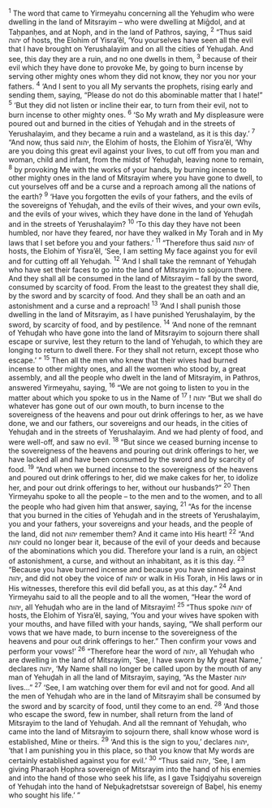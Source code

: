 <sup>1</sup> The word that came to Yirmeyahu concerning all the Yehuḏim who were dwelling in the land of Mitsrayim – who were dwelling at Miḡdol, and at Taḥpanḥes, and at Noph, and in the land of Pathros, saying,
<sup>2</sup> “Thus said יהוה of hosts, the Elohim of Yisra’ĕl, ‘You yourselves have seen all the evil that I have brought on Yerushalayim and on all the cities of Yehuḏah. And see, this day they are a ruin, and no one dwells in them,
<sup>3</sup> because of their evil which they have done to provoke Me, by going to burn incense by serving other mighty ones whom they did not know, they nor you nor your fathers.
<sup>4</sup> ‘And I sent to you all My servants the prophets, rising early and sending them, saying, “Please do not do this abominable matter that I hate!”
<sup>5</sup> ‘But they did not listen or incline their ear, to turn from their evil, not to burn incense to other mighty ones.
<sup>6</sup> ‘So My wrath and My displeasure were poured out and burned in the cities of Yehuḏah and in the streets of Yerushalayim, and they became a ruin and a wasteland, as it is this day.’
<sup>7</sup> “And now, thus said יהוה, the Elohim of hosts, the Elohim of Yisra’ĕl, ‘Why are you doing this great evil against your lives, to cut off from you man and woman, child and infant, from the midst of Yehuḏah, leaving none to remain,
<sup>8</sup> by provoking Me with the works of your hands, by burning incense to other mighty ones in the land of Mitsrayim where you have gone to dwell, to cut yourselves off and be a curse and a reproach among all the nations of the earth?
<sup>9</sup> ‘Have you forgotten the evils of your fathers, and the evils of the sovereigns of Yehuḏah, and the evils of their wives, and your own evils, and the evils of your wives, which they have done in the land of Yehuḏah and in the streets of Yerushalayim?
<sup>10</sup> ‘To this day they have not been humbled, nor have they feared, nor have they walked in My Torah and in My laws that I set before you and your fathers.’
<sup>11</sup> “Therefore thus said יהוה of hosts, the Elohim of Yisra’ĕl, ‘See, I am setting My face against you for evil and for cutting off all Yehuḏah.
<sup>12</sup> ‘And I shall take the remnant of Yehuḏah who have set their faces to go into the land of Mitsrayim to sojourn there. And they shall all be consumed in the land of Mitsrayim – fall by the sword, consumed by scarcity of food. From the least to the greatest they shall die, by the sword and by scarcity of food. And they shall be an oath and an astonishment and a curse and a reproach!
<sup>13</sup> ‘And I shall punish those dwelling in the land of Mitsrayim, as I have punished Yerushalayim, by the sword, by scarcity of food, and by pestilence.
<sup>14</sup> ‘And none of the remnant of Yehuḏah who have gone into the land of Mitsrayim to sojourn there shall escape or survive, lest they return to the land of Yehuḏah, to which they are longing to return to dwell there. For they shall not return, except those who escape.’ ”
<sup>15</sup> Then all the men who knew that their wives had burned incense to other mighty ones, and all the women who stood by, a great assembly, and all the people who dwelt in the land of Mitsrayim, in Pathros, answered Yirmeyahu, saying,
<sup>16</sup> “We are not going to listen to you in the matter about which you spoke to us in the Name of יהוה !
<sup>17</sup> “But we shall do whatever has gone out of our own mouth, to burn incense to the sovereigness of the heavens and pour out drink offerings to her, as we have done, we and our fathers, our sovereigns and our heads, in the cities of Yehuḏah and in the streets of Yerushalayim. And we had plenty of food, and were well-off, and saw no evil.
<sup>18</sup> “But since we ceased burning incense to the sovereigness of the heavens and pouring out drink offerings to her, we have lacked all and have been consumed by the sword and by scarcity of food.
<sup>19</sup> “And when we burned incense to the sovereigness of the heavens and poured out drink offerings to her, did we make cakes for her, to idolize her, and pour out drink offerings to her, without our husbands?”
<sup>20</sup> Then Yirmeyahu spoke to all the people – to the men and to the women, and to all the people who had given him that answer, saying,
<sup>21</sup> “As for the incense that you burned in the cities of Yehuḏah and in the streets of Yerushalayim, you and your fathers, your sovereigns and your heads, and the people of the land, did not יהוה remember them? And it came into His heart!
<sup>22</sup> “And יהוה could no longer bear it, because of the evil of your deeds and because of the abominations which you did. Therefore your land is a ruin, an object of astonishment, a curse, and without an inhabitant, as it is this day.
<sup>23</sup> “Because you have burned incense and because you have sinned against יהוה, and did not obey the voice of יהוה or walk in His Torah, in His laws or in His witnesses, therefore this evil did befall you, as at this day.”
<sup>24</sup> And Yirmeyahu said to all the people and to all the women, “Hear the word of יהוה, all Yehuḏah who are in the land of Mitsrayim!
<sup>25</sup> “Thus spoke יהוה of hosts, the Elohim of Yisra’ĕl, saying, ‘You and your wives have spoken with your mouths, and have filled with your hands, saying, “We shall perform our vows that we have made, to burn incense to the sovereigness of the heavens and pour out drink offerings to her.” Then confirm your vows and perform your vows!’
<sup>26</sup> “Therefore hear the word of יהוה, all Yehuḏah who are dwelling in the land of Mitsrayim, ‘See, I have sworn by My great Name,’ declares יהוה, ‘My Name shall no longer be called upon by the mouth of any man of Yehuḏah in all the land of Mitsrayim, saying, “As the Master יהוה lives...”
<sup>27</sup> ‘See, I am watching over them for evil and not for good. And all the men of Yehuḏah who are in the land of Mitsrayim shall be consumed by the sword and by scarcity of food, until they come to an end.
<sup>28</sup> ‘And those who escape the sword, few in number, shall return from the land of Mitsrayim to the land of Yehuḏah. And all the remnant of Yehuḏah, who came into the land of Mitsrayim to sojourn there, shall know whose word is established, Mine or theirs.
<sup>29</sup> ‘And this is the sign to you,’ declares יהוה, ‘that I am punishing you in this place, so that you know that My words are certainly established against you for evil.’
<sup>30</sup> “Thus said יהוה, ‘See, I am giving Pharaoh Ḥophra sovereign of Mitsrayim into the hand of his enemies and into the hand of those who seek his life, as I gave Tsiḏqiyahu sovereign of Yehuḏah into the hand of Neḇuḵaḏretstsar sovereign of Baḇel, his enemy who sought his life.’ ”
